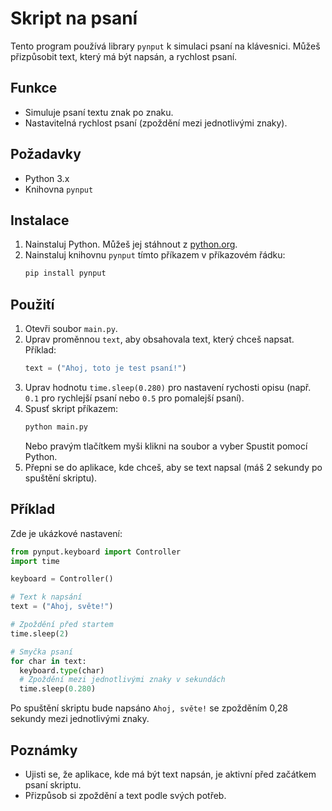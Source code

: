 # Skript na psaní

Tento program používá library `pynput` k simulaci psaní na klávesnici. Můžeš přizpůsobit text, který má být napsán, a rychlost psaní.

## Funkce

- Simuluje psaní textu znak po znaku.
- Nastavitelná rychlost psaní (zpoždění mezi jednotlivými znaky).

## Požadavky

- Python 3.x
- Knihovna `pynput`

## Instalace

1. Nainstaluj Python. Můžeš jej stáhnout z [python.org](https://www.python.org/).
2. Nainstaluj knihovnu `pynput` tímto příkazem v příkazovém řádku:
   ```bash
   pip install pynput
   ```

## Použití

1. Otevři soubor `main.py`.
2. Uprav proměnnou `text`, aby obsahovala text, který chceš napsat. Příklad:
   ```python
   text = ("Ahoj, toto je test psaní!")
   ```
3. Uprav hodnotu `time.sleep(0.280)` pro nastavení rychosti opisu (např. `0.1` pro rychlejší psaní nebo `0.5` pro pomalejší psaní).
4. Spusť skript příkazem:
   ```bash
   python main.py
   ```
   Nebo pravým tlačítkem myši klikni na soubor a vyber Spustit pomocí Python.
5. Přepni se do aplikace, kde chceš, aby se text napsal (máš 2 sekundy po spuštění skriptu).

## Příklad

Zde je ukázkové nastavení:
```python
from pynput.keyboard import Controller
import time

keyboard = Controller()

# Text k napsání
text = ("Ahoj, světe!")

# Zpoždění před startem
time.sleep(2)

# Smyčka psaní
for char in text:
  keyboard.type(char)
  # Zpoždění mezi jednotlivými znaky v sekundách
  time.sleep(0.280)
```

Po spuštění skriptu bude napsáno `Ahoj, světe!` se zpožděním 0,28 sekundy mezi jednotlivými znaky.

## Poznámky

- Ujisti se, že aplikace, kde má být text napsán, je aktivní před začátkem psaní skriptu.
- Přizpůsob si zpoždění a text podle svých potřeb.

